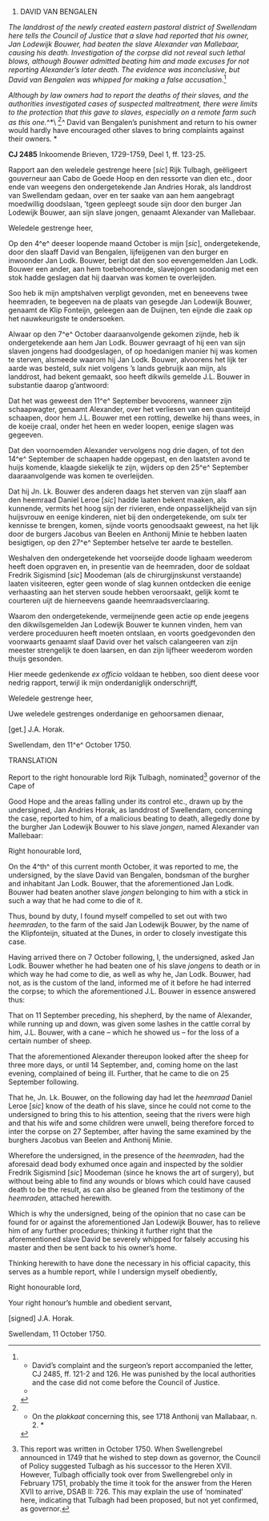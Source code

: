 1.  DAVID VAN BENGALEN

*The landdrost of the newly created eastern pastoral district of
Swellendam here tells the Council of Justice that a slave had reported
that his owner, Jan Lodewijk Bouwer, had beaten the slave Alexander van
Mallebaar, causing his death. Investigation of the corpse did not reveal
such lethal blows, although Bouwer admitted beating him and made excuses
for not reporting Alexander’s later death. The evidence was
inconclusive, but David van Bengalen was whipped for making a false
accusation.*[^1]

*Although by law owners had to report the deaths of their slaves, and
the authorities investigated cases of suspected maltreatment, there were
limits to the protection that this gave to slaves, especially on a
remote farm such as this one.*^*\ *[^2]^* David van Bengalen’s
punishment and return to his owner would hardly have encouraged other
slaves to bring complaints against their owners. *

**CJ 2485** Inkoomende Brieven, 1729-1759, Deel 1, ff. 123-25.

Rapport aan den weledele gestrenge heere \[*sic*\] Rijk Tulbagh,
geëligeert gouverneur aan Cabo de Goede Hoop en den ressorte van dien
etc., door ende van weegens den ondergetekende Jan Andries Horak, als
landdrost van Swellendam gedaan, over en ter saake van aan hem
aangebragt moedwillig doodslaan, ’tgeen gepleegt soude sijn door den
burger Jan Lodewijk Bouwer, aan sijn slave jongen, genaamt Alexander van
Mallebaar.

Weledele gestrenge heer,

Op den 4^e^ deeser loopende maand October is mijn \[*sic*\],
ondergetekende, door den slaaff David van Bengalen, lijfeijgenen van den
burger en inwoonder Jan Lodk. Bouwer, berigt dat den soo eevengemelden
Jan Lodk. Bouwer een ander, aan hem toebehoorende, slavejongen soodanig
met een stok hadde geslagen dat hij daarvan was komen te overleijden.

Soo heb ik mijn amptshalven verpligt gevonden, met en beneevens twee
heemraden, te begeeven na de plaats van gesegde Jan Lodewijk Bouwer,
genaamt de Klip Fonteijn, geleegen aan de Duijnen, ten eijnde die zaak
op het nauwkeurigste te ondersoeken.

Alwaar op den 7^e^ October daaraanvolgende gekomen zijnde, heb ik
ondergetekende aan hem Jan Lodk. Bouwer gevraagt of hij een van sijn
slaven jongens had doodgeslagen, of op hoedanigen manier hij was komen
te sterven, alsmeede waarom hij Jan Lodk. Bouwer, alvoorens het lijk ter
aarde was besteld, sulx niet volgens ’s lands gebruijk aan mijn, als
landdrost, had bekent gemaakt, soo heeft dikwils gemelde J.L. Bouwer in
substantie daarop g’antwoord:

Dat het was geweest den 11^e^ September bevoorens, wanneer zijn
schaapwagter, genaamt Alexander, over het verliesen van een quantiteijd
schaapen, door hem J.L. Bouwer met een rotting, dewelke hij thans wees,
in de koeije craal, onder het heen en weder loopen, eenige slagen was
gegeeven.

Dat den voornoemden Alexander vervolgens nog drie dagen, of tot den
14^e^ September de schaapen hadde opgepast, en den laatsten avond te
huijs komende, klaagde siekelijk te zijn, wijders op den 25^e^ September
daaraanvolgende was komen te overleijden.

Dat hij Jn. Lk. Bouwer des anderen daags het sterven van zijn slaaff aan
den heemraad Daniel Leroe \[*sic*\] hadde laaten bekent maaken, als
kunnende, vermits het hoog sijn der rivieren, ende onpasselijkheijd van
sijn huijsvrouw en eenige kinderen, niet bij den ondergetekende, om sulx
ter kennisse te brengen, komen, sijnde voorts genoodsaakt geweest, na
het lijk door de burgers Jacobus van Beelen en Anthonij Minie te hebben
laaten besigtigen, op den 27^e^ September hetselve ter aarde te
bestellen.

Weshalven den ondergetekende het voorseijde doode lighaam weederom heeft
doen opgraven en, in presentie van de heemraden, door de soldaat Fredrik
Sigismind \[*sic*\] Moodeman (als de chirurgijnskunst verstaande) laaten
visiteeren, egter geen wonde of slag kunnen ontdecken die eenige
verhaasting aan het sterven soude hebben veroorsaakt, gelijk komt te
courteren uijt de hierneevens gaande heemraadsverclaaring.

Waarom den ondergetekende, vermeijnende geen actie op ende jeegens den
dikwilsgemelden Jan Lodewijk Bouwer te kunnen vinden, hem van verdere
proceduuren heeft moeten ontslaan, en voorts goedgevonden den voorwaarts
genaamt slaaf David over het valsch calangeeren van zijn meester
strengelijk te doen laarsen, en dan zijn lijfheer weederom worden thuijs
gesonden.

Hier meede gedenkende *ex officio* voldaan te hebben, soo dient deese
voor nedrig rapport, terwijl ik mijn onderdaniglijk onderschrijff,

Weledele gestrenge heer,

Uwe weledele gestrenges onderdanige en gehoorsamen dienaar,

\[get.\] J.A. Horak.

Swellendam, den 11^e^ October 1750.

TRANSLATION

Report to the right honourable lord Rijk Tulbagh, nominated[^3]
governor of the Cape of

Good Hope and the areas falling under its control etc., drawn up by the
undersigned, Jan Andries Horak, as landdrost of Swellendam, concerning
the case, reported to him, of a malicious beating to death, allegedly
done by the burgher Jan Lodewijk Bouwer to his slave *jongen*, named
Alexander van Mallebaar:

Right honourable lord,

On the 4^th^ of this current month October, it was reported to me, the
undersigned, by the slave David van Bengalen, bondsman of the burgher
and inhabitant Jan Lodk. Bouwer, that the aforementioned Jan Lodk.
Bouwer had beaten another slave *jongen* belonging to him with a stick
in such a way that he had come to die of it.

Thus, bound by duty, I found myself compelled to set out with two
*heemraden*, to the farm of the said Jan Lodewijk Bouwer, by the name of
the Klipfonteijn, situated at the Dunes, in order to closely investigate
this case.

Having arrived there on 7 October following, I, the undersigned, asked
Jan Lodk. Bouwer whether he had beaten one of his slave *jongens* to
death or in which way he had come to die, as well as why he, Jan Lodk.
Bouwer, had not, as is the custom of the land, informed me of it before
he had interred the corpse; to which the aforementioned J.L. Bouwer in
essence answered thus:

That on 11 September preceding, his shepherd, by the name of Alexander,
while running up and down, was given some lashes in the cattle corral by
him, J.L. Bouwer, with a cane – which he showed us – for the loss of a
certain number of sheep.

That the aforementioned Alexander thereupon looked after the sheep for
three more days, or until 14 September, and, coming home on the last
evening, complained of being ill. Further, that he came to die on 25
September following.

That he, Jn. Lk. Bouwer, on the following day had let the *heemraad*
Daniel Leroe \[*sic*\] know of the death of his slave, since he could
not come to the undersigned to bring this to his attention, seeing that
the rivers were high and that his wife and some children were unwell,
being therefore forced to inter the corpse on 27 September, after having
the same examined by the burghers Jacobus van Beelen and Anthonij Minie.

Wherefore the undersigned, in the presence of the *heemraden*, had the
aforesaid dead body exhumed once again and inspected by the soldier
Fredrik Sigismind \[*sic*\] Moodeman (since he knows the art of
surgery), but without being able to find any wounds or blows which could
have caused death to be the result, as can also be gleaned from the
testimony of the *heemraden*, attached herewith.

Which is why the undersigned, being of the opinion that no case can be
found for or against the aforementioned Jan Lodewijk Bouwer, has to
relieve him of any further procedures; thinking it further right that
the aforementioned slave David be severely whipped for falsely accusing
his master and then be sent back to his owner’s home.

Thinking herewith to have done the necessary in his official capacity,
this serves as a humble report, while I undersign myself obediently,

Right honourable lord,

Your right honour’s humble and obedient servant,

\[signed\] J.A. Horak.

Swellendam, 11 October 1750.

[^1]: * David’s complaint and the surgeon’s report accompanied the
    letter, CJ 2485, ff. 121-2 and 126. He was punished by the local
    authorities and the case did not come before the Council of Justice.
    *

[^2]: * On the *plakkaat* concerning this, see 1718 Anthonij van
    Mallabaar, n. 2. *

[^3]:  This report was written in October 1750. When Swellengrebel
    announced in 1749 that he wished to step down as governor, the
    Council of Policy suggested Tulbagh as his successor to the Heren
    XVII. However, Tulbagh officially took over from Swellengrebel only
    in February 1751, probably the time it took for the answer from the
    Heren XVII to arrive, DSAB II: 726. This may explain the use of
    ‘nominated’ here, indicating that Tulbagh had been proposed, but not
    yet confirmed, as governor.
